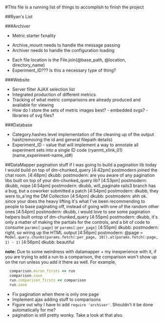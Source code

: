 #This file is a running list of things to accomplish to finish the project

##Ryan's List

###Archiver
-	Metric starter fxnality
*	Archive\_mount needs to handle the message passing
* Archiver needs to handle the configuration loading
-	Each file location is the File.join(@base\_path, @location, directory\_name)
  -	Experiment\_ID???  Is this a necessary type of thing?


###Website
  -	Server filter AJAX selection list
  -	Integrated production of different metrics
  -	Tracking of what metric comparisons are already produced and available for viewing
  -	How do I store the sets of metric images best?
		- embedded svgs?
		- libraries of svg files?

###Database
-	Category.hashes level implementation of the cleaning up of the output hash(removing the id and general filepath details)
  -	Experiment\_ID 
		-	value that will implement a way to annotate all experiment sets into a single ID code (ryanmt\_xlink\_01) (name\_experiment-name\_id#)


##DataMapper pagination stuff
  if I was going to build a pagination lib today I would build on top of dm-chunked_query
  [4:42pm] postmodern joined the chat room.
  [4:48pm] dkubb: postmodern: are you aware of any pagination libs built on top of your dm-chunked_query lib?
  [4:53pm] postmodern: dkubb, nope
  [4:54pm] postmodern: dkubb, will_paginate rails3 branch has a bug, but a coworker submitted a patch
  [4:54pm] postmodern: dkubb, they were to_a'ing the DM Collection
  [4:54pm] dkubb: postmodern: ahh ok. since your does the heavy lifting it's what I've been recommending to people to base paginating off, instead of going with one of the random other ones
  [4:54pm] postmodern: dkubb, i would love to see some pagination helpers built ontop of dm-chunked\_query
  [4:55pm] postmodern: dkubb, it's only a matter of making the partials for the controls, and a bit of code to consume `params[:page]` or `params[:per_page]`
  [4:55pm] dkubb: postmodern: right, so wiring up the HTML output
[4:56pm] postmodern: @page = `Model.query.chunks(params.fetch(:per_page, 10)).at(params.fetch(:page, 1) - 1)`
  [4:56pm] dkubb: beautiful


**note:** Due to some weirdness with datamapper + my inexperience with
it, if you are trying to add a run to a comparison, the comparison won't
show up on the run unless you add it there as well. For example, 

```ruby
  comparison.msrun_firsts << run
  comparison.save
  run.comparison_firsts << comparison
  run.save
```

* Fix pagination when there is only one page
* Implement ajax adding stuff to comparisons
* Figure out why I have to add ```require 'archiver'```. Shouldn't it be done automatically for me?
* pagination is still pretty wonky. Take a look at that also.
